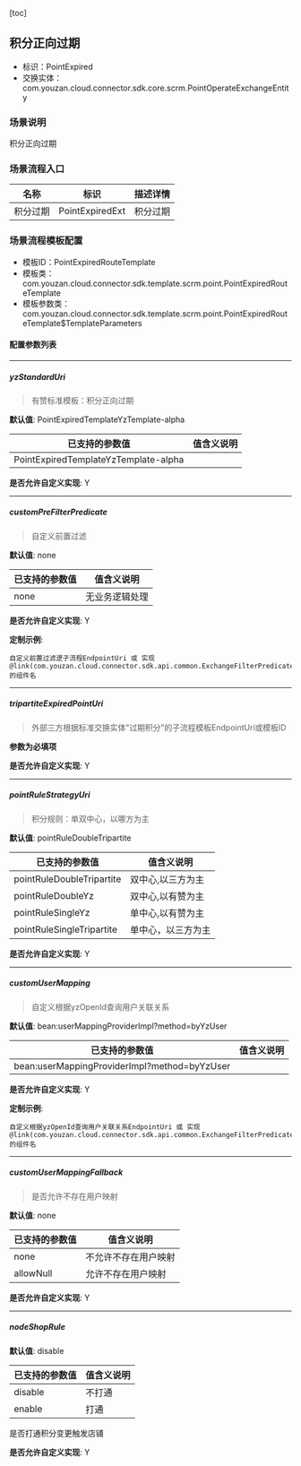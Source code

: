 [toc]

## 积分正向过期
- 标识：PointExpired
- 交换实体：com.youzan.cloud.connector.sdk.core.scrm.PointOperateExchangeEntity
### 场景说明
积分正向过期
### 场景流程入口

名称 | 标识 | 描述详情
---|---|---
积分过期 | PointExpiredExt | 积分过期

### 场景流程模板配置
- 模板ID：PointExpiredRouteTemplate
- 模板类：com.youzan.cloud.connector.sdk.template.scrm.point.PointExpiredRouteTemplate
- 模板参数类：com.youzan.cloud.connector.sdk.template.scrm.point.PointExpiredRouteTemplate$TemplateParameters

#### 配置参数列表

---
##### yzStandardUri
> 有赞标准模板：积分正向过期

**默认值**: PointExpiredTemplateYzTemplate-alpha

已支持的参数值 | 值含义说明
---|---
PointExpiredTemplateYzTemplate-alpha | 

**是否允许自定义实现**: Y

---
##### customPreFilterPredicate
> 自定义前置过滤

**默认值**: none

已支持的参数值 | 值含义说明
---|---
none | 无业务逻辑处理

**是否允许自定义实现**: Y


**定制示例**:
```
自定义前置过滤逻子流程EndpointUri 或 实现@link(com.youzan.cloud.connector.sdk.api.common.ExchangeFilterPredicate)的组件名
```
---
##### tripartiteExpiredPointUri
> 外部三方根据标准交换实体"过期积分"的子流程模板EndpointUri或模板ID

**参数为必填项**


**是否允许自定义实现**: Y

---
##### pointRuleStrategyUri
> 积分规则：单双中心，以哪方为主

**默认值**: pointRuleDoubleTripartite

已支持的参数值 | 值含义说明
---|---
pointRuleDoubleTripartite | 双中心,以三方为主
pointRuleDoubleYz | 双中心,以有赞为主
pointRuleSingleYz | 单中心,以有赞为主
pointRuleSingleTripartite | 单中心，以三方为主

**是否允许自定义实现**: Y

---
##### customUserMapping
> 自定义根据yzOpenId查询用户关联关系

**默认值**: bean:userMappingProviderImpl?method=byYzUser

已支持的参数值 | 值含义说明
---|---
bean:userMappingProviderImpl?method=byYzUser | 

**是否允许自定义实现**: Y


**定制示例**:
```
自定义根据yzOpenId查询用户关联关系EndpointUri 或 实现@link(com.youzan.cloud.connector.sdk.api.common.ExchangeFilterPredicate)的组件名
```
---
##### customUserMappingFallback
> 是否允许不存在用户映射

**默认值**: none

已支持的参数值 | 值含义说明
---|---
none | 不允许不存在用户映射
allowNull | 允许不存在用户映射

**是否允许自定义实现**: Y

---
##### nodeShopRule
> 

**默认值**: disable

已支持的参数值 | 值含义说明
---|---
disable | 不打通
enable | 打通
是否打通积分变更触发店铺

**是否允许自定义实现**: Y


